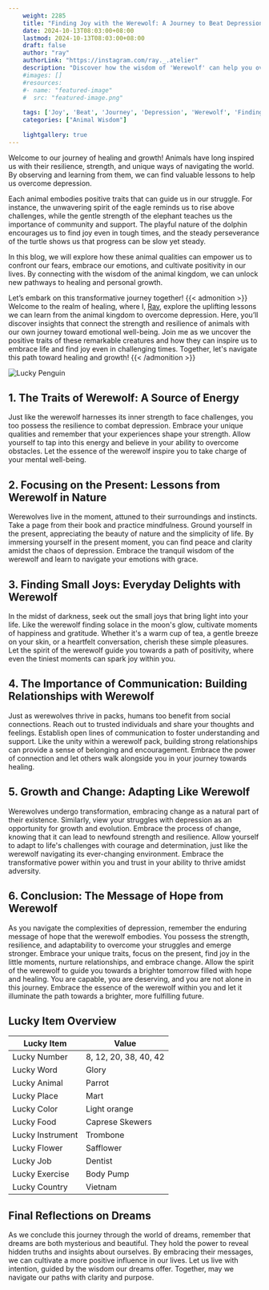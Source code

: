 ```yaml
---
    weight: 2285
    title: "Finding Joy with the Werewolf: A Journey to Beat Depression"  # Assuming 'title' column exists
    date: 2024-10-13T08:03:00+08:00
    lastmod: 2024-10-13T08:03:00+08:00
    draft: false
    author: "ray"
    authorLink: "https://instagram.com/ray._.atelier"
    description: "Discover how the wisdom of 'Werewolf' can help you overcome depression and find joy in your life journey."
    #images: []
    #resources:
    #- name: "featured-image"
    #  src: "featured-image.png"
    
    tags: ['Joy', 'Beat', 'Journey', 'Depression', 'Werewolf', 'Finding']
    categories: ["Animal Wisdom"]
    
    lightgallery: true
---
```

    
Welcome to our journey of healing and growth! Animals have long inspired us with their resilience, strength, and unique ways of navigating the world. By observing and learning from them, we can find valuable lessons to help us overcome depression.

Each animal embodies positive traits that can guide us in our struggle. For instance, the unwavering spirit of the eagle reminds us to rise above challenges, while the gentle strength of the elephant teaches us the importance of community and support. The playful nature of the dolphin encourages us to find joy even in tough times, and the steady perseverance of the turtle shows us that progress can be slow yet steady.

In this blog, we will explore how these animal qualities can empower us to confront our fears, embrace our emotions, and cultivate positivity in our lives. By connecting with the wisdom of the animal kingdom, we can unlock new pathways to healing and personal growth.

Let’s embark on this transformative journey together!
{{< admonition >}}
Welcome to the realm of healing, where I, [Ray](https://instagram.com/ray._.atelier), explore the uplifting lessons we can learn from the animal kingdom to overcome depression. Here, you’ll discover insights that connect the strength and resilience of animals with our own journey toward emotional well-being. Join me as we uncover the positive traits of these remarkable creatures and how they can inspire us to embrace life and find joy even in challenging times. Together, let's navigate this path toward healing and growth!
{{< /admonition >}}

![Lucky Penguin](https://cdn.pixabay.com/photo/2024/09/07/02/34/penguins-9028827_1280.jpg "Lucky Penguin")

## 1. The Traits of Werewolf: A Source of Energy
Just like the werewolf harnesses its inner strength to face challenges, you too possess the resilience to combat depression. Embrace your unique qualities and remember that your experiences shape your strength. Allow yourself to tap into this energy and believe in your ability to overcome obstacles. Let the essence of the werewolf inspire you to take charge of your mental well-being.

## 2. Focusing on the Present: Lessons from Werewolf in Nature
Werewolves live in the moment, attuned to their surroundings and instincts. Take a page from their book and practice mindfulness. Ground yourself in the present, appreciating the beauty of nature and the simplicity of life. By immersing yourself in the present moment, you can find peace and clarity amidst the chaos of depression. Embrace the tranquil wisdom of the werewolf and learn to navigate your emotions with grace.

## 3. Finding Small Joys: Everyday Delights with Werewolf
In the midst of darkness, seek out the small joys that bring light into your life. Like the werewolf finding solace in the moon's glow, cultivate moments of happiness and gratitude. Whether it's a warm cup of tea, a gentle breeze on your skin, or a heartfelt conversation, cherish these simple pleasures. Let the spirit of the werewolf guide you towards a path of positivity, where even the tiniest moments can spark joy within you.

## 4. The Importance of Communication: Building Relationships with Werewolf
Just as werewolves thrive in packs, humans too benefit from social connections. Reach out to trusted individuals and share your thoughts and feelings. Establish open lines of communication to foster understanding and support. Like the unity within a werewolf pack, building strong relationships can provide a sense of belonging and encouragement. Embrace the power of connection and let others walk alongside you in your journey towards healing.

## 5. Growth and Change: Adapting Like Werewolf
Werewolves undergo transformation, embracing change as a natural part of their existence. Similarly, view your struggles with depression as an opportunity for growth and evolution. Embrace the process of change, knowing that it can lead to newfound strength and resilience. Allow yourself to adapt to life's challenges with courage and determination, just like the werewolf navigating its ever-changing environment. Embrace the transformative power within you and trust in your ability to thrive amidst adversity.

## 6. Conclusion: The Message of Hope from Werewolf
As you navigate the complexities of depression, remember the enduring message of hope that the werewolf embodies. You possess the strength, resilience, and adaptability to overcome your struggles and emerge stronger. Embrace your unique traits, focus on the present, find joy in the little moments, nurture relationships, and embrace change. Allow the spirit of the werewolf to guide you towards a brighter tomorrow filled with hope and healing. You are capable, you are deserving, and you are not alone in this journey. Embrace the essence of the werewolf within you and let it illuminate the path towards a brighter, more fulfilling future.


## Lucky Item Overview
| Lucky Item          | Value              |
|---------------|--------------------|
| Lucky Number        | 8, 12, 20, 38, 40, 42  |
| Lucky Word          | Glory |
| Lucky Animal        | Parrot |
| Lucky Place         | Mart     |
| Lucky Color         | Light orange     |
| Lucky Food          | Caprese Skewers      |
| Lucky Instrument    | Trombone |
| Lucky Flower        | Safflower    |
| Lucky Job           | Dentist       |
| Lucky Exercise      | Body Pump  |
| Lucky Country       | Vietnam    |


##  Final Reflections on Dreams

As we conclude this journey through the world of dreams, remember that dreams are both mysterious and beautiful. They hold the power to reveal hidden truths and insights about ourselves. By embracing their messages, we can cultivate a more positive influence in our lives. Let us live with intention, guided by the wisdom our dreams offer. Together, may we navigate our paths with clarity and purpose.
